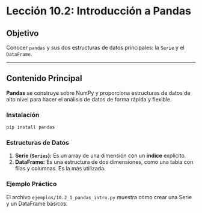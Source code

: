 # Lección 10.2: Introducción a Pandas

## Objetivo

Conocer `pandas` y sus dos estructuras de datos principales: la `Serie` y el `DataFrame`.

---

## Contenido Principal

**Pandas** se construye sobre NumPy y proporciona estructuras de datos de alto nivel para hacer el análisis de datos de forma rápida y flexible.

### Instalación

```bash
pip install pandas
```

### Estructuras de Datos

1. **Serie (`Series`):** Es un array de una dimensión con un **índice** explícito.
2. **DataFrame:** Es una estructura de dos dimensiones, como una tabla con filas y columnas. Es la más utilizada.

### Ejemplo Práctico

El archivo `ejemplos/10.2_1_pandas_intro.py` muestra cómo crear una Serie y un DataFrame básicos.
